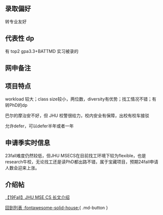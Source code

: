 ## 录取偏好

转专业友好

## 代表性 dp

有 top2 gpa3.3+BATTMD 实习被录的

## 网申备注

## 项目特点

workload 较大；class size较小，两位数，diversity有优势；找工情况不错；有转PhD的dp

巴尔的摩治安不好，但 JHU 校警很给力，校内安全有保障，出校有校车接驳

允许defer，可以defer半年或者一年

## 申请季实时信息

23fall难度仍然较低，但JHU MSECS在目前找工环境下较为flexible，也是research牛校，无论找工还是读PhD都出路不错，属于宝藏项目，预期24fall申请人数会迎来上涨。

## 介绍帖
[【19Fall】JHU MSE CS 长文介绍](https://www.1point3acres.com/bbs/thread-613474-1-1.html)

[回到列表 :fontawesome-solid-house:](grade.md){ .md-button }
